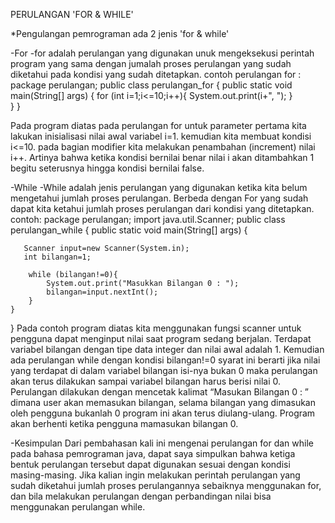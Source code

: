 PERULANGAN 'FOR & WHILE'

*Pengulangan pemrograman ada 2 jenis 'for & while'

-For
  -for adalah perulangan yang digunakan unuk mengeksekusi perintah program yang sama dengan jumalah proses perulangan yang sudah diketahui pada kondisi yang sudah ditetapkan.
  contoh perulangan for :
  package perulangan;
  public class perulangan_for {
     public static void main(String[] args) {
         for (int i=1;i<=10;i++){
             System.out.print(i+", ");
         }  
    } 
}

 Pada program diatas pada perulangan for untuk parameter pertama kita lakukan inisialisasi nilai awal variabel i=1. kemudian kita membuat kondisi i<=10. pada bagian modifier kita melakukan penambahan (increment) nilai i++. Artinya bahwa ketika kondisi bernilai benar nilai i akan ditambahkan 1 begitu seterusnya hingga kondisi bernilai false.
 
 -While
  -While adalah jenis perulangan yang digunakan ketika kita belum mengetahui jumlah proses perulangan. Berbeda dengan For yang sudah dapat kita ketahui jumlah proses perulangan dari kondisi yang ditetapkan.
  contoh:
  package perulangan;
  import java.util.Scanner;
  public class perulangan_while {
     public static void main(String[] args) {

       Scanner input=new Scanner(System.in);
       int bilangan=1;

        while (bilangan!=0){
            System.out.print("Masukkan Bilangan 0 : ");
            bilangan=input.nextInt();
        }     
    } 
 }
 Pada contoh program diatas kita menggunakan fungsi scanner untuk pengguna dapat menginput nilai saat program sedang berjalan.
 Terdapat variabel bilangan dengan tipe data integer dan nilai awal adalah 1. Kemudian ada perulangan while dengan kondisi bilangan!=0 syarat ini berarti jika nilai yang terdapat di dalam variabel bilangan isi-nya bukan 0 maka perulangan akan terus dilakukan sampai variabel bilangan harus berisi nilai 0. Perulangan dilakukan dengan mencetak kalimat “Masukan Bilangan 0 : ” dimana user akan memasukan bilangan, selama bilangan yang dimasukan oleh pengguna bukanlah 0 program ini akan terus diulang-ulang. Program akan berhenti ketika pengguna mamasukan bilangan 0.

 -Kesimpulan
Dari pembahasan kali ini mengenai perulangan for dan while pada bahasa pemrograman java, dapat saya simpulkan bahwa ketiga bentuk perulangan tersebut dapat digunakan sesuai dengan kondisi masing-masing. Jika kalian ingin melakukan perintah perulangan yang sudah diketahui jumlah proses perulangannya sebaiknya menggunakan for, dan bila melakukan perulangan dengan perbandingan nilai bisa menggunakan perulangan while.

